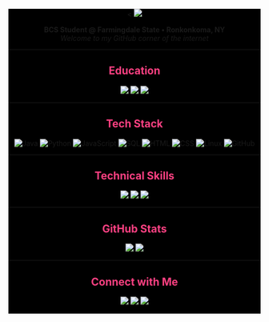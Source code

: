 
<div align="center" style="background-color: black">
<!-- Header Banner -->
<p align="center">
  <  <img src="https://capsule-render.vercel.app/api?type=waving&height=350&color=0:00000000,50:ff4081,100:00000000&text=Hi%20I'm%20Ryan&stroke=000&fontColor=ff4081&textBg=false&rotate=0&strokeWidth=2&fontSize=110&reversal=false&fontAlignY=50" />

</p>

<p align="center">
  <b>BCS Student @ Farmingdale State • Ronkonkoma, NY</b><br>
  <i>Welcome to my GitHub corner of the internet</i>
</p>


---

<h2 style="color:#ff4081;">Education</h2>
<p align="center">
    <img src="https://readme-typing-svg.demolab.com?font=Fira+Code&weight=500&pause=5000&color=FFFFFF&center=true&width=800&lines=Farmingdale+State+College%2C+NY&background=&background=ff408122" />
    <img src="https://readme-typing-svg.demolab.com?font=Fira+Code&weight=500&pause=5000&color=FFFFFF&center=true&width=800&lines=Aug+2023+-+May+2027&background=&background=ff408122" />
    <img src="https://readme-typing-svg.demolab.com?font=Fira+Code&weight=500&pause=5000&color=FFFFFF&center=true&width=800&lines=B.S.+in+Computer+Programming+and+Information+Systems&background=&background=ff408122"/> 
</p>





---


<h2 style="color:#ff4081;">Tech Stack</h2>

![Java](https://img.shields.io/badge/Java-black?style=flat&logo=java&logoColor=ff4081)
![Python](https://img.shields.io/badge/Python-black?style=flat&logo=python&logoColor=ff4081)
![JavaScript](https://img.shields.io/badge/JavaScript-black?style=flat&logo=javascript&logoColor=ff4081)
![SQL](https://img.shields.io/badge/SQL-black?style=flat&logo=postgresql&logoColor=ff4081)
![HTML](https://img.shields.io/badge/HTML5-black?style=flat&logo=html5&logoColor=ff4081)
![CSS](https://img.shields.io/badge/CSS3-black?style=flat&logo=css3&logoColor=ff4081)
![Linux](https://img.shields.io/badge/Linux-black?style=flat&logo=linux&logoColor=ff4081)
![GitHub](https://img.shields.io/badge/GitHub-black?style=flat&logo=github&logoColor=ff4081)






---

<h2 style="color:#ff4081;">Technical Skills</h2>

<p align="center">
    <img src="https://readme-typing-svg.demolab.com?font=Fira+Code&weight=500&pause=5000&color=FFFFFF&center=true&width=800&lines=Java%2C+Python%2C+JavaScript%2C+SQL%2C+HTML%2FCSS&background=ff408122" />
    <img src="https://readme-typing-svg.demolab.com?font=Fira+Code&weight=500&pause=5000&color=FFFFFF&center=true&width=800&lines=Object-Oriented+Programming%2C+GUI+design%2C+Problem+Solving&background=ff408122" />
    <img src="https://readme-typing-svg.demolab.com?font=Fira+Code&weight=500&pause=5000&color=FFFFFF&center=true&width=800&lines=Git%2C+IntelliJ+IDEA%2C+VS+Code%2C+Excel%2C+Access%2C+Linux%2FUnix&background=ff408122"/>
</p>


---


<h2 style="color:#ff4081;">GitHub Stats</h2>

<div align="center">
  <img src="https://github-readme-stats.vercel.app/api?username=ryguy0601&show_icons=true&theme=tokyonight&title_color=ff4081&icon_color=ff4081" />
  <img src="https://github-readme-stats.vercel.app/api/top-langs/?username=ryguy0601&layout=compact&theme=tokyonight&title_color=ff4081" />
</div>

---


<h2 style="color:#ff4081;">Connect with Me</h2>

<p align="center">
  <a href="mailto:ryan.cuccu@gmail.com"><img src="https://img.shields.io/badge/Gmail-ff4081?style=for-the-badge&logo=gmail&logoColor=white" /></a>
  <a href="https://www.linkedin.com/in/ryan-cuccurullo-48b242261/"><img src="https://img.shields.io/badge/LinkedIn-ff4081?style=for-the-badge&logo=linkedin&logoColor=white" /></a>
  <a href="https://github.com/ryguy0601"><img src="https://img.shields.io/badge/GitHub-ff4081?style=for-the-badge&logo=github&logoColor=white" /></a>
</p>

---


